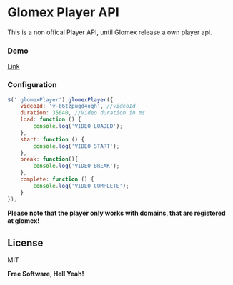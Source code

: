 # Glomex Player API

This is a non offical Player API, until Glomex release a own player api. 

### Demo
[Link](https://lukas-vollmer.github.io/glomex-player-api/index.html)

### Configuration


```js
$('.glomexPlayer').glomexPlayer({
    videoId: 'v-b6tzpugd4ogh', //videoId
    duration: 35640, //Video duration in ms
    load: function () {
        console.log('VIDEO LOADED');
    },
    start: function () {
        console.log('VIDEO START');
    },
    break: function(){
        console.log('VIDEO BREAK');
    },
    complete: function () {
        console.log('VIDEO COMPLETE');
    }
});
```
**Please note that the player only works with domains, that are registered at glomex!**

License
----

MIT


**Free Software, Hell Yeah!**
